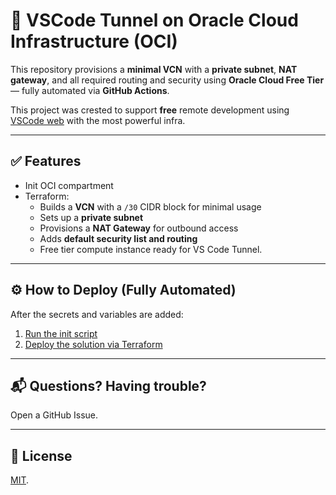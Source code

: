 # 🚀 VSCode Tunnel on Oracle Cloud Infrastructure (OCI)

This repository provisions a **minimal VCN** with a **private subnet**, **NAT gateway**, and all required routing and security using **Oracle Cloud Free Tier** — fully automated via **GitHub Actions**.

This project was crested to support **free** remote development using [VSCode web](https://vscode.dev) with the most powerful infra.

---

## ✅ Features

- Init OCI compartment
- Terraform:
   - Builds a **VCN** with a `/30` CIDR block for minimal usage
   - Sets up a **private subnet**
   - Provisions a **NAT Gateway** for outbound access
   - Adds **default security list and routing**
   - Free tier compute instance ready for VS Code Tunnel.

---

## ⚙️ How to Deploy (Fully Automated)

After the secrets and variables are added:

1. [Run the init script](./docs/Init.md)
2. [Deploy the solution via Terraform](./docs/Deploy.md)

---

## 📬 Questions? Having trouble?

Open a GitHub Issue.

---

## 📝 License

[MIT](./LICENSE).